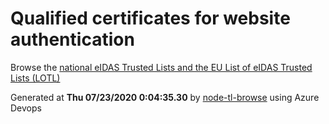 # Qualified certificates for website authentication 
 Browse the [national eIDAS Trusted Lists and the EU List of eIDAS Trusted Lists (LOTL)](https://webgate.ec.europa.eu/tl-browser/#/) 
 
 
Generated at **Thu 07/23/2020  0:04:35.30** by [node-tl-browse](https://github.com/ymedlop/node-tl-browser) using Azure Devops 
